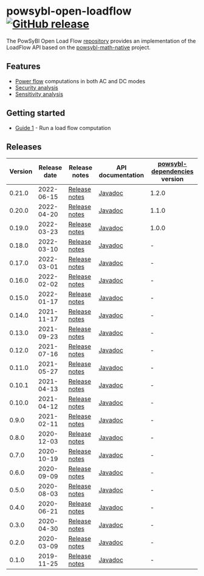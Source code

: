 # powsybl-open-loadflow [![GitHub release](https://img.shields.io/github/release/powsybl/powsybl-open-loadflow.svg?sort=semver)](https://github.com/powsybl/powsybl-open-loadflow/releases/)
The PowSyBl Open Load Flow [repository](https://github.com/powsybl/powsybl-open-loadflow) provides an implementation of the LoadFlow API based on the [powsybl-math-native](powsybl-math-native.md) project.  

## Features

- [Power flow](../../simulation/powerflow/index.md) computations in both AC and DC modes
- [Security analysis](../../simulation/securityanalysis/index.md)
- [Sensitivity analysis](../../simulation/sensitivity/index.md)

## Getting started

- [Guide 1]() - Run a load flow computation

## Releases

| Version | Release date | Release notes                                                                          | API documentation                                                                     | [powsybl-dependencies](https://github.com/powsybl/powsybl-dependencies) version |
|---------|--------------|----------------------------------------------------------------------------------------|---------------------------------------------------------------------------------------|---------------------------------------------------------------------------------|
| 0.21.0  | 2022-06-15   | [Release notes](https://github.com/powsybl/powsybl-open-loadflow/releases/tag/v0.21.0) | [Javadoc](https://javadoc.io/doc/com.powsybl/powsybl-open-loadflow/0.21.0/index.html) | 1.2.0                                                                           |
| 0.20.0  | 2022-04-20   | [Release notes](https://github.com/powsybl/powsybl-open-loadflow/releases/tag/v0.20.0) | [Javadoc](https://javadoc.io/doc/com.powsybl/powsybl-open-loadflow/0.20.0/index.html) | 1.1.0                                                                           |
| 0.19.0  | 2022-03-23   | [Release notes](https://github.com/powsybl/powsybl-open-loadflow/releases/tag/v0.19.0) | [Javadoc](https://javadoc.io/doc/com.powsybl/powsybl-open-loadflow/0.19.0/index.html) | 1.0.0                                                                           |
| 0.18.0  | 2022-03-10   | [Release notes](https://github.com/powsybl/powsybl-open-loadflow/releases/tag/v0.18.0) | [Javadoc](https://javadoc.io/doc/com.powsybl/powsybl-open-loadflow/0.18.0/index.html) | -                                                                               |
| 0.17.0  | 2022-03-01   | [Release notes](https://github.com/powsybl/powsybl-open-loadflow/releases/tag/v0.17.0) | [Javadoc](https://javadoc.io/doc/com.powsybl/powsybl-open-loadflow/0.17.0/index.html) | -                                                                               |
| 0.16.0  | 2022-02-02   | [Release notes](https://github.com/powsybl/powsybl-open-loadflow/releases/tag/v0.16.0) | [Javadoc](https://javadoc.io/doc/com.powsybl/powsybl-open-loadflow/0.16.0/index.html) | -                                                                               |
| 0.15.0  | 2022-01-17   | [Release notes](https://github.com/powsybl/powsybl-open-loadflow/releases/tag/v0.15.0) | [Javadoc](https://javadoc.io/doc/com.powsybl/powsybl-open-loadflow/0.15.0/index.html) | -                                                                               |
| 0.14.0  | 2021-11-17   | [Release notes](https://github.com/powsybl/powsybl-open-loadflow/releases/tag/v0.14.0) | [Javadoc](https://javadoc.io/doc/com.powsybl/powsybl-open-loadflow/0.14.0/index.html) | -                                                                               |
| 0.13.0  | 2021-09-23   | [Release notes](https://github.com/powsybl/powsybl-open-loadflow/releases/tag/v0.13.0) | [Javadoc](https://javadoc.io/doc/com.powsybl/powsybl-open-loadflow/0.13.0/index.html) | -                                                                               |
| 0.12.0  | 2021-07-16   | [Release notes](https://github.com/powsybl/powsybl-open-loadflow/releases/tag/v0.12.0) | [Javadoc](https://javadoc.io/doc/com.powsybl/powsybl-open-loadflow/0.12.0/index.html) | -                                                                               |
| 0.11.0  | 2021-05-27   | [Release notes](https://github.com/powsybl/powsybl-open-loadflow/releases/tag/v0.11.0) | [Javadoc](https://javadoc.io/doc/com.powsybl/powsybl-open-loadflow/0.11.0/index.html) | -                                                                               |
| 0.10.1  | 2021-04-13   | [Release notes](https://github.com/powsybl/powsybl-open-loadflow/releases/tag/v0.10.1) | [Javadoc](https://javadoc.io/doc/com.powsybl/powsybl-open-loadflow/0.10.1/index.html) | -                                                                               | 
| 0.10.0  | 2021-04-12   | [Release notes](https://github.com/powsybl/powsybl-open-loadflow/releases/tag/v0.10.0) | [Javadoc](https://javadoc.io/doc/com.powsybl/powsybl-open-loadflow/0.10.0/index.html) | -                                                                               |
| 0.9.0   | 2021-02-11   | [Release notes](https://github.com/powsybl/powsybl-open-loadflow/releases/tag/v0.9.0)  | [Javadoc](https://javadoc.io/doc/com.powsybl/powsybl-open-loadflow/0.9.0/index.html)  | -                                                                               |
| 0.8.0   | 2020-12-03   | [Release notes](https://github.com/powsybl/powsybl-open-loadflow/releases/tag/v0.8.0)  | [Javadoc](https://javadoc.io/doc/com.powsybl/powsybl-open-loadflow/0.8.0/index.html)  | -                                                                               |
| 0.7.0   | 2020-10-19   | [Release notes](https://github.com/powsybl/powsybl-open-loadflow/releases/tag/v0.7.0)  | [Javadoc](https://javadoc.io/doc/com.powsybl/powsybl-open-loadflow/0.7.0/index.html)  | -                                                                               |
| 0.6.0   | 2020-09-09   | [Release notes](https://github.com/powsybl/powsybl-open-loadflow/releases/tag/v0.6.0)  | [Javadoc](https://javadoc.io/doc/com.powsybl/powsybl-open-loadflow/0.6.0/index.html)  | -                                                                               |
| 0.5.0   | 2020-08-03   | [Release notes](https://github.com/powsybl/powsybl-open-loadflow/releases/tag/v0.5.0)  | [Javadoc](https://javadoc.io/doc/com.powsybl/powsybl-open-loadflow/0.5.0/index.html)  | -                                                                               |
| 0.4.0   | 2020-06-21   | [Release notes](https://github.com/powsybl/powsybl-open-loadflow/releases/tag/v0.4.0)  | [Javadoc](https://javadoc.io/doc/com.powsybl/powsybl-open-loadflow/0.4.0/index.html)  | -                                                                               |
| 0.3.0   | 2020-04-30   | [Release notes](https://github.com/powsybl/powsybl-open-loadflow/releases/tag/v0.3.0)  | [Javadoc](https://javadoc.io/doc/com.powsybl/powsybl-open-loadflow/0.3.0/index.html)  | -                                                                               |
| 0.2.0   | 2020-03-09   | [Release notes](https://github.com/powsybl/powsybl-open-loadflow/releases/tag/v0.2.0)  | [Javadoc](https://javadoc.io/doc/com.powsybl/powsybl-open-loadflow/0.2.0/index.html)  | -                                                                               |
| 0.1.0   | 2019-11-25   | [Release notes](https://github.com/powsybl/powsybl-open-loadflow/releases/tag/v0.1.0)  | [Javadoc](https://javadoc.io/doc/com.powsybl/powsybl-open-loadflow/0.1.0/index.html)  | -                                                                               |
